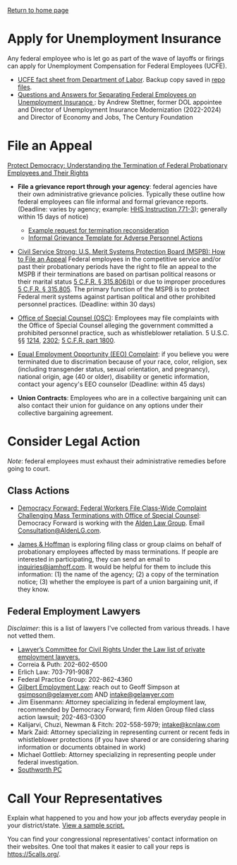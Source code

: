 [Return to home page](README.md)

# Apply for Unemployment Insurance
Any federal employee who is let go as part of the wave of layoffs or firings can apply for Unemployment Compensation for Federal Employees (UCFE).

* [UCFE fact sheet from Department of Labor](https://oui.doleta.gov/unemploy/docs/factsheet/UCFE_FactSheet.pdf). Backup copy saved in [repo files](/files/DOL-UCFE-fact-sheet.pdf).
* [Questions and Answers for Separating Federal Employees on Unemployment Insurance
](https://docs.google.com/document/d/1RISRRrFQkSNpj6xU2RwJnYOJopG8xzoGcGvem0MHa_U/edit?tab=t.0): by Andrew Stettner, former DOL appointee and Director of Unemployment Insurance Modernization (2022-2024) and Director of Economy and Jobs, The Century Foundation

# File an Appeal
[Protect Democracy: Understanding the Termination of Federal Probationary Employees and Their Rights](https://protectdemocracy.org/wp-content/uploads/2025/02/Termination-of-Probationary-employees.pdf)

* **File a grievance report through your agency**: federal agencies have their own administrative grievance policies. Typically these outline how federal employees can file informal and formal grievance reports. (Deadline: varies by agency; example: [HHS Instruction 771-3](https://www.hhs.gov/sites/default/files/hr-resource-library-771-1.pdf)); generally within 15 days of notice)
    * [Example request for termination reconsideration](files/reconsideration-request-template.md)
    * [Informal Grievance Template for Adverse Personnel Actions](https://www.muellershewrote.com/p/informal-grievance-template-for-adverse)

* [Civil Service Strong: U.S. Merit Systems Protection Board (MSPB): How to File an Appeal](https://www.civilservicestrong.org/resource/us-mspb-how-to-file-an-appeal) Federal employees in the competitive service and/or past their probationary periods have the right to file an appeal to the MSPB if their terminations are based on partisan political reasons or their marital status [5 C.F.R. § 315.806(b)](https://www.law.cornell.edu/cfr/text/5/315.806) or due to improper procedures [5 C.F.R. § 315.805](https://www.law.cornell.edu/cfr/text/5/315.805). The primary function of the MSPB is to protect Federal merit systems against partisan political and other prohibited personnel practices. (Deadline: within 30 days)

* [Office of Special Counsel (OSC)](https://osc.gov/Services/Pages/PPP-FileComplaint.aspx): Employees may file complaints with the Office of Special Counsel alleging the government committed a prohibited personnel practice, such as whistleblower retaliation. 5 U.S.C. §§ [1214](https://www.law.cornell.edu/uscode/text/5/1214), [2302](https://www.law.cornell.edu/uscode/text/5/2302); [5 C.F.R. part 1800](https://www.ecfr.gov/current/title-5/chapter-VIII/part-1800). 

* [Equal Employment Opportunity (EEO) Complaint](https://www.eeoc.gov/federal-sector/overview-federal-sector-eeo-complaint-process): if you believe you were terminated due to discrimation because of your race, color, religion, sex (including transgender status, sexual orientation, and pregnancy), national origin, age (40 or older), disability or genetic information, contact your agency's EEO counselor (Deadline: within 45 days)

* **Union Contracts**: Employees who are in a collective bargaining unit can also contact their union for guidance on any options under their collective bargaining agreement.

# Consider Legal Action
*Note*: federal employees must exhaust their administrative remedies before going to court.

## Class Actions
* [Democracy Forward: Federal Workers File Class-Wide Complaint Challenging Mass Terminations with Office of Special Counsel](https://democracyforward.org/updates/federal-workers-file-class-wide-complaint-challenging-mass-terminations-with-office-of-special-counsel/): Democracy Forward is working with the [Alden Law Group](https://www.employmentlawfederal.com/). Email Consultation@AldenLG.com.

* [James & Hoffman](https://www.jamhoff.com/) is exploring filing class or group claims on behalf of probationary employees affected by mass terminations. If people are interested in participating, they can send an email to inquiries@jamhoff.com. It would be helpful for them to include this information: (1) the name of the agency; (2) a copy of the termination notice; (3) whether the employee is part of a union bargaining unit, if they know.

## Federal Employment Lawyers
*Disclaimer*: this is a list of lawyers I've collected from various threads. I have not vetted them.
* [Lawyer’s Committee for Civil Rights Under the Law list of private employment lawyers.](https://docs.google.com/document/d/1y8Ql_dP6m4adUvNof7GD8M5DuzyDX0B4s6q4kYX7xY0/edit?tab=t.0)
* Correia & Puth: 202-602-6500
* Erlich Law: 703-791-9087
* Federal Practice Group: 202-862-4360
* [Gilbert Employment Law](https://www.gelawyer.com/): reach out to Geoff Simpson at gsimpson@gelawyer.com AND intake@gelawyer.com
* Jim Eisenmann: Attorney specializing in federal employment law, recommended by Democracy Forward; firm Alden Group filed class action lawsuit; 202-463-0300
* Kalijarvi, Chuzi, Newman & Fitch: 202-558-5979; intake@kcnlaw.com
* Mark Zaid: Attorney specializing in representing current or recent feds in whistleblower protections (if you have shared or are considering sharing information or documents obtained in work)
* Michael Gottlieb: Attorney specializing in representing people under federal investigation.
* [Southworth PC](https://www.attorneysforfederalemployees.com/)

# Call Your Representatives

Explain what happened to you and how your job affects everyday people in your district/state. [View a sample script.](https://docs.google.com/document/d/1ND8PKeDeHlYy__COetAyeAZgrlA2kmNGrvznLG5qE0U/edit?tab=t.0)

You can find your congressional representatives' contact information on their websites. One tool that makes it easier to call your reps is https://5calls.org/.